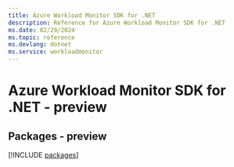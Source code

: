 ```yaml
---
title: Azure Workload Monitor SDK for .NET
description: Reference for Azure Workload Monitor SDK for .NET
ms.date: 02/29/2024
ms.topic: reference
ms.devlang: dotnet
ms.service: workloadmonitor
---
```

# Azure Workload Monitor SDK for .NET - preview
## Packages - preview
[!INCLUDE [packages](workload-monitor-index.md)]